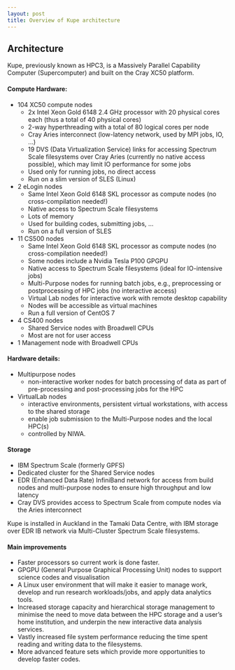```yaml
---
layout: post
title: Overview of Kupe architecture
---
```



## Architecture

Kupe, previously known as HPC3, is a Massively Parallel Capability Computer (Supercomputer) and built on the Cray XC50 platform.

#### Compute Hardware:
* 104 XC50 compute nodes
   - 2x Intel Xeon Gold 6148 2.4 GHz processor with 20 physical cores each (thus a total of 40 physical cores)
   - 2-way hyperthreading with a total of 80 logical cores per node
   - Cray Aries interconnect (low-latency network, used by MPI jobs, IO, ...)
   - 19 DVS (Data Virtualization Service) links for accessing Spectrum Scale filesystems over Cray Aries (currently no native access possible), which may limit IO performance for some jobs
   - Used only for running jobs, no direct access
   - Run on a slim version of SLES (Linux)
* 2 eLogin nodes
   - Same Intel Xeon Gold 6148 SKL processor as compute nodes (no cross-compilation needed!)
   - Native access to Spectrum Scale filesystems
   - Lots of memory
   - Used for building codes, submitting jobs, ...
   - Run on a full version of SLES
* 11 CS500 nodes
   - Same Intel Xeon Gold 6148 SKL processor as compute nodes (no cross-compilation needed!)
   - Some nodes include a Nvidia Tesla P100 GPGPU
   - Native access to Spectrum Scale filesystems (ideal for IO-intensive jobs)
   - Multi-Purpose nodes for running batch jobs, e.g., preprocessing or postprocessing of HPC jobs (no interactive access)
   - Virtual Lab nodes for interactive work with remote desktop capability
   - Nodes will be accessible as virtual machines
   - Run a full version of CentOS 7
* 4 CS400 nodes
   - Shared Service nodes with Broadwell CPUs
   - Most are not for user access
* 1 Management node with Broadwell CPUs

#### Hardware details:
* Multipurpose nodes
   - non-interactive worker nodes for batch processing of data as part of pre-processing and post-processing jobs for the HPC
* VirtualLab nodes
   - interactive environments, persistent virtual workstations, with access to the shared storage
   - enable job submission to the Multi-Purpose nodes and the local HPC(s)
   - controlled by NIWA.

#### Storage
* IBM Spectrum Scale (formerly GPFS)
* Dedicated cluster for the Shared Service nodes
* EDR (Enhanced Data Rate) InfiniBand network for access from build nodes and multi-purpose nodes to ensure high throughput and low latency
* Cray DVS provides access to Spectrum Scale from compute nodes via the Aries interconnect

Kupe is installed in Auckland in the Tamaki Data Centre, with IBM storage over EDR IB network via
Multi-Cluster Spectrum Scale filesystems.

#### Main improvements
* Faster processors so current work is done faster.
* GPGPU (General Purpose Graphical Processing Unit) nodes to support science codes and visualisation
* A Linux user environment that will make it easier to manage work, develop and run research workloads/jobs, and apply data analytics tools.
* Increased storage capacity and hierarchical storage management to minimise the need to move data between the HPC storage and a user’s home institution, and underpin the new interactive data analysis services.
* Vastly increased file system performance reducing the time spent reading and writing data to the filesystems.
* More advanced feature sets which provide more opportunities to develop faster codes.
